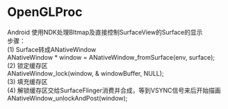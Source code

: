 # OpenGLProc
Android 使用NDK处理BItmap及直接控制SurfaceView的Surface的显示  
步骤：  
(1) Surface转成ANativeWindow  
ANativeWindow * window = ANativeWindow_fromSurface(env, surface);  
(2) 锁定缓存区  
ANativeWindow_lock(window, & windowBuffer, NULL);  
(3) 填充缓存区  
(4) 解锁缓存区交给SurfaceFlinger消费并合成，等到VSYNC信号来后开始描画  
ANativeWindow_unlockAndPost(window);  
